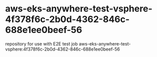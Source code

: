 # aws-eks-anywhere-test-vsphere-4f378f6c-2b0d-4362-846c-688e1ee0beef-56
repository for use with E2E test job aws-eks-anywhere-test-vsphere:4f378f6c-2b0d-4362-846c-688e1ee0beef-56
